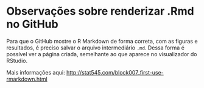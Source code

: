 # Observações sobre renderizar .Rmd no GitHub

Para que o GitHub mostre o R Markdown de forma correta, com as figuras e resultados, é preciso salvar o arquivo intermediário `.md`. Dessa forma é possível ver a página criada, semelhante ao que aparece no visualizador do RStudio.

Mais informações aqui:
http://stat545.com/block007_first-use-rmarkdown.html